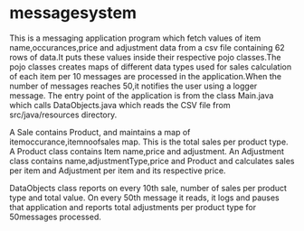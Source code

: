# messagesystem

This is a messaging application program which fetch values of item name,occurances,price and adjustment data from a csv file containing 62 rows of data.It  puts these values inside their respective pojo classes.The pojo classes creates maps of different data types used for sales calculation of each item per 10 messages are processed in the application.When the number of messages reaches 50,it notifies the user using a logger message.
 The entry point of the application is from the class Main.java which calls
DataObjects.java which reads the CSV file from src/java/resources directory. 


A Sale contains Product, and maintains a map of itemoccurance,itemnoofsales map. This is the total sales per product type.
A Product class contains Item name,price and adjustment.
An Adjustment class contains name,adjustmentType,price and Product and calculates sales per item and Adjustment per item and its respective price.

DataObjects class reports on every 10th sale, number of sales per product type and total value.
On every 50th message it reads, it logs and pauses that application and reports total adjustments per product type for 50messages processed.

